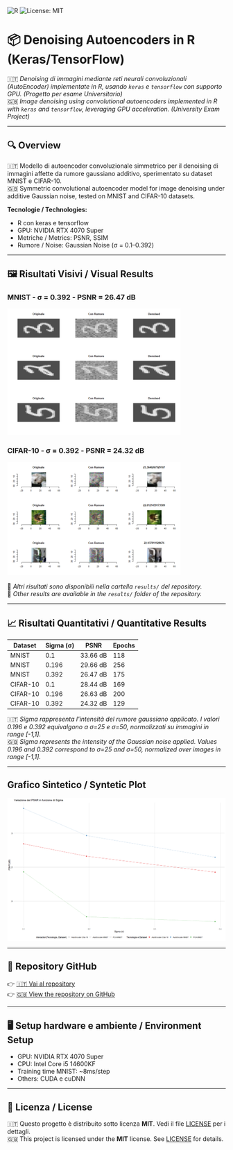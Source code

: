 
![R](https://img.shields.io/badge/language-R-blue)
![License: MIT](https://img.shields.io/badge/License-MIT-yellow.svg)

# 📦 Denoising Autoencoders in R (Keras/TensorFlow)

🇮🇹 *Denoising di immagini mediante reti neurali convoluzionali (AutoEncoder) implementate in R, usando `keras` e `tensorflow` con supporto GPU. (Progetto per esame Universitario)*  
🇬🇧 *Image denoising using convolutional autoencoders implemented in R with `keras` and `tensorflow`, leveraging GPU acceleration. (University Exam Project)*

---

## 🔍 Overview

🇮🇹 Modello di autoencoder convoluzionale simmetrico per il denoising di immagini affette da rumore gaussiano additivo, sperimentato su dataset MNIST e CIFAR-10.  
🇬🇧 Symmetric convolutional autoencoder model for image denoising under additive Gaussian noise, tested on MNIST and CIFAR-10 datasets.

**Tecnologie / Technologies:**
- R con keras e tensorflow
- GPU: NVIDIA RTX 4070 Super
- Metriche / Metrics: PSNR, SSIM
- Rumore / Noise: Gaussian Noise (σ = 0.1–0.392)

---

## 🖼️ Risultati Visivi / Visual Results

### MNIST - σ = 0.392 - PSNR = 26.47 dB
<img src="results/26,47dB-0,392.png" width="400"/>

### CIFAR-10 - σ = 0.392 - PSNR = 24.32 dB
<img src="results/24,32dB-0,392-Cifar10.png" width="400"/>

📁 *Altri risultati sono disponibili nella cartella `results/` del repository.*  
📁 *Other results are available in the `results/` folder of the repository.*

---

## 📈 Risultati Quantitativi / Quantitative Results

| Dataset   | Sigma (σ) | PSNR     | Epochs |
|-----------|------------|----------|--------|
| MNIST     | 0.1        | 33.66 dB | 118    |
| MNIST     | 0.196      | 29.66 dB | 256    |
| MNIST     | 0.392      | 26.47 dB | 175    |
| CIFAR-10  | 0.1        | 28.44 dB | 169    |
| CIFAR-10  | 0.196      | 26.63 dB | 200    |
| CIFAR-10  | 0.392      | 24.32 dB | 129    |

🇮🇹 *Sigma rappresenta l'intensità del rumore gaussiano applicato. I valori 0.196 e 0.392 equivalgono a σ=25 e σ=50, normalizzati su immagini in range [-1,1].*  
🇬🇧 *Sigma represents the intensity of the Gaussian noise applied. Values 0.196 and 0.392 correspond to σ=25 and σ=50, normalized over images in range [-1,1].*

---

## Grafico Sintetico / Syntetic Plot

<img src="results/PlotSynteticResults.png" width="700"/>

---


## 🔗 Repository GitHub

👉 [🇮🇹 Vai al repository](https://github.com/gabrielelobosco/denoising-autoencoder-r)  
👉 [🇬🇧 View the repository on GitHub](https://github.com/gabrielelobosco/denoising-autoencoder-r)

---

## 🖥️ Setup hardware e ambiente / Environment Setup

- GPU: NVIDIA RTX 4070 Super
- CPU: Intel Core i5 14600KF
- Training time MNIST: ~8ms/step
- Others: CUDA e cuDNN

---

## 📄 Licenza / License

🇮🇹 Questo progetto è distribuito sotto licenza **MIT**. Vedi il file [LICENSE](LICENSE) per i dettagli.  
🇬🇧 This project is licensed under the **MIT** license. See [LICENSE](LICENSE) for details.
